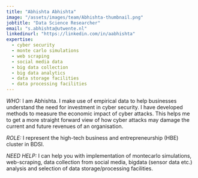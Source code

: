 ```yaml
---
title: "Abhishta Abhishta"
image: "/assets/images/team/Abhishta-thumbnail.png"
jobtitle: "Data Science Researcher"
email: "s.abhishta@utwente.nl"
linkedinurl: "https://linkedin.com/in/aabhishta"
expertise:
  - cyber security
  - monte carlo simulations
  - web scraping
  - social media data
  - big data collection
  - big data analytics
  - data storage facilities
  - data processing facilities
---
```


_WHO:_ I am Abhishta. I make use of empirical data to help businesses understand the need for investment in cyber security. I have developed methods to measure the economic impact of cyber attacks. This helps me to get a more straight forward view of how cyber attacks may damage the current and future revenues of an organisation.

_ROLE:_ I represent the high-tech business and entrepreneurship (HBE) cluster in BDSI.

_NEED HELP:_ I can help you with implementation of montecarlo simulations, web-scraping, data collection from social media, bigdata (sensor data etc.) analysis and selection of data storage/processing facilities.
